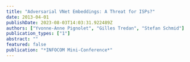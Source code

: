 ```yaml
---
title: "Adversarial VNet Embeddings: A Threat for ISPs?"
date: 2013-04-01
publishDate: 2023-08-03T14:03:31.922489Z
authors: ["Yvonne-Anne Pignolet", "Gilles Tredan", "Stefan Schmid"]
publication_types: ["1"]
abstract: ""
featured: false
publication: "*INFOCOM Mini-Conference*"
---
```



